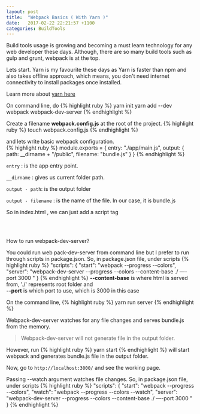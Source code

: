 ```yaml
---
layout: post
title:  "Webpack Basics ( With Yarn )"
date:   2017-02-22 22:21:57 +1100
categories: BuildTools
---
```


Build tools usage is growing and becoming a must learn technology for
any web developer these days. Although, there are so many build tools such as gulp and grunt,
webpack is at the top.

Lets start.
Yarn is my favourite these days as Yarn is faster than npm and also takes offline approach,
which means, you don't need internet connectivity to install packages once installed.

Learn more about [yarn here]

On command line, do
{% highlight ruby %}
yarn init
yarn add --dev webpack webpack-dev-server
{% endhighlight %}


Create a filename **webpack.config.js** at
the root of the project.
{% highlight ruby %}
touch webpack.config.js
{% endhighlight %}

and lets write basic webpack configuration. <br>
{% highlight ruby %}
module.exports = {
  entry:  "./app/main.js",
  output: {
    path: __dirname + "/public",
    filename: "bundle.js"
  }
}
{% endhighlight %}

`entry` : is the app entry point.

`__dirname` : gives us current folder path.

`output - path`: is the output folder

`output - filename` : is the name of the file. In our case, it is bundle.js

So in index.html , we can just add a script tag
<pre>
<script type="text/javascript" src="bundle.js"></script>
</pre>

How to run webpack-dev-server?

You could run web pack-dev-server from command line but I prefer to run through
scripts in package.json.
So, in package.json file, under scripts
{% highlight ruby %}
"scripts": {
  "start": "webpack --progress --colors",
  "server": "webpack-dev-server --progress --colors  --content-base ./ —-port 3000 "
}
{% endhighlight %}
**--content-base** is where html is served from, './' represents root folder and <br>
**--port** is which port to use, which is 3000 in this case

On the command line,
{% highlight ruby %}
yarn run server
{% endhighlight %}

Webpack-dev-server watches for any file changes and serves bundle.js from the
memory.
>Webpack-dev-server will not generate file in the output folder.

However, run
{% highlight ruby %}
yarn start
{% endhighlight %}
will start webpack and generates bundle.js file in the output folder.

Now, go to `http://localhost:3000/` and see the working page.

Passing --watch argument watches file changes.
So, in package.json file, under scripts
{% highlight ruby %}
"scripts": {
  "start": "webpack --progress --colors",
  "watch": "webpack --progress --colors --watch",
  "server": "webpack-dev-server --progress --colors  --content-base ./ —-port 3000 "
}
{% endhighlight %}



[yarn here]: https://yarnpkg.com/en/
